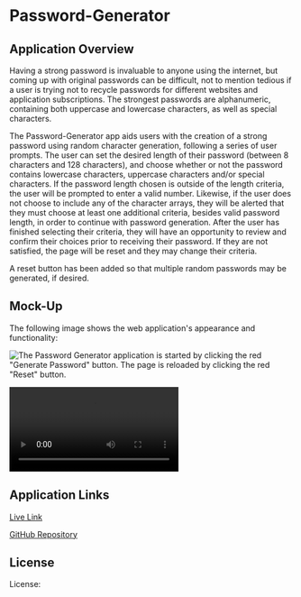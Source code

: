 # Password-Generator

## Application Overview

Having a strong password is invaluable to anyone using the internet, but coming up with original passwords can be difficult, not to mention tedious if a user is trying not to recycle passwords for different websites and application subscriptions. The strongest passwords are alphanumeric, containing both uppercase and lowercase characters, as well as special characters.

The Password-Generator app aids users with the creation of a strong password using random character generation, following a series of user prompts. The user can set the desired length of their password (between 8 characters and 128 characters), and choose whether or not the password contains lowercase characters, uppercase characters and/or special characters. If the password length chosen is outside of the length criteria, the user will be prompted to enter a valid number. Likewise, if the user does not choose to include any of the character arrays, they will be alerted that they must choose at least one additional criteria, besides valid password length, in order to continue with password generation. After the user has finished selecting their criteria, they will have an opportunity to review and confirm their choices prior to receiving their password. If they are not satisfied, the page will be reset and they may change their criteria.

A reset button has been added so that multiple random passwords may be generated, if desired.

## Mock-Up

The following image shows the web application's appearance and functionality:

![The Password Generator application is started by clicking the red "Generate Password" button. The page is reloaded by clicking the red "Reset" button.](./assets/images/)<add image path here>

![The following video illustrates the different prompt functionality and how criteria guidelines are addressed during user interaction.](./assets/video/password_generator_v2.mov)

## Application Links

[Live Link](https://jacih.github.io/Password-Generator/)

[GitHub Repository](https://github.com/jacih/Password-Generator.git)

## License

License: 


